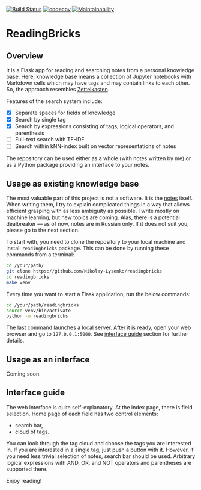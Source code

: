 [![Build Status](https://github.com/Nikolay-Lysenko/readingbricks/actions/workflows/main.yml/badge.svg)](https://github.com/Nikolay-Lysenko/readingbricks/actions/workflows/main.yml)
[![codecov](https://codecov.io/gh/Nikolay-Lysenko/readingbricks/branch/master/graph/badge.svg)](https://codecov.io/gh/Nikolay-Lysenko/readingbricks)
[![Maintainability](https://api.codeclimate.com/v1/badges/ac3959677909d81cb271/maintainability)](https://codeclimate.com/github/Nikolay-Lysenko/readingbricks/maintainability)

# ReadingBricks

## Overview

It is a Flask app for reading and searching notes from a personal knowledge base. Here, knowledge base means a collection of Jupyter notebooks with Markdown cells which may have tags and may contain links to each other. So, the approach resembles [Zettelkasten](https://en.wikipedia.org/wiki/Zettelkasten).

Features of the search system include:
- [x] Separate spaces for fields of knowledge
- [x] Search by single tag
- [x] Search by expressions consisting of tags, logical operators, and parenthesis
- [ ] Full-text search with TF-IDF
- [ ] Search within kNN-index built on vector representations of notes

The repository can be used either as a whole (with notes written by me) or as a Python package providing an interface to your notes.

## Usage as existing knowledge base

The most valuable part of this project is not a software. It is the [notes](https://github.com/Nikolay-Lysenko/readingbricks/tree/master/notes) itself. When writing them, I try to explain complicated things in a way that allows efficient grasping with as less ambiguity as possible. I write mostly on machine learning, but new topics are coming. Alas, there is a potential dealbreaker — as of now, notes are in Russian only. If it does not suit you, please go to the next section.

To start with, you need to clone the repository to your local machine and install `readingbricks` package. This can be done by running these commands from a terminal:
```bash
cd /your/path/
git clone https://github.com/Nikolay-Lysenko/readingbricks
cd readingbricks
make venv
```

Every time you want to start a Flask application, run the below commands:
```bash
cd /your/path/readingbricks
source venv/bin/activate
python -m readingbricks
```

The last command launches a local server. After it is ready, open your web browser and go to `127.0.0.1:5000`. See [interface guide](#interface-guide) section for further details.

## Usage as an interface

Coming soon.

## Interface guide

The web interface is quite self-explanatory. At the index page, there is field selection. Home page of each field has two control elements:
* search bar,
* cloud of tags.

You can look through the tag cloud and choose the tags you are interested in. If you are interested in a single tag, just push a button with it. However, if you need less trivial selection of notes, search bar should be used. Arbitrary logical expressions with AND, OR, and NOT operators and parentheses are supported there. 

Enjoy reading!
